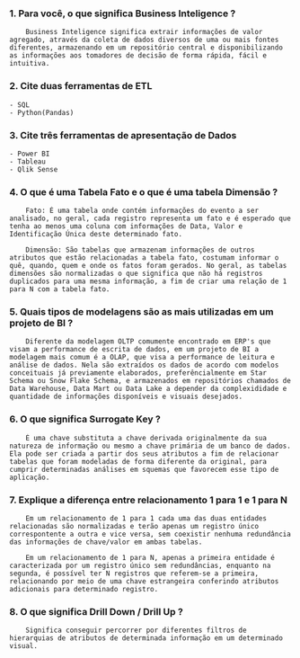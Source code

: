 ### 1. Para você, o que significa Business Inteligence ?

        Business Inteligence significa extrair informações de valor agregado, através da coleta de dados diversos de uma ou mais fontes diferentes, armazenando em um repositório central e disponibilizando as informações aos tomadores de decisão de forma rápida, fácil e intuitiva.

### 2. Cite duas ferramentas de ETL

	- SQL
	- Python(Pandas)

### 3. Cite três ferramentas de apresentação de Dados

	- Power BI
	- Tableau
	- Qlik Sense

### 4. O que é uma Tabela Fato e o que é uma tabela Dimensão ?

        Fato: É uma tabela onde contém informações do evento a ser analisado, no geral, cada registro representa um fato e é esperado que tenha ao menos uma coluna com informações de Data, Valor e Identificação Única deste determinado fato.

        Dimensão: São tabelas que armazenam informações de outros atributos que estão relacionadas a tabela fato, costumam informar o quê, quando, quem e onde os fatos foram gerados. No geral, as tabelas dimensões são normalizadas o que significa que não há registros duplicados para uma mesma informação, a fim de criar uma relação de 1 para N com a tabela fato.

### 5. Quais tipos de modelagens são as mais utilizadas em um projeto de BI ?

        Diferente da modelagem OLTP comumente encontrado em ERP's que visam a performance de escrita de dados, em um projeto de BI a modelagem mais comum é a OLAP, que visa a performance de leitura e análise de dados. Nela são extraídos os dados de acordo com modelos conceituais já previamente elaborados, preferêncialmente em Star Schema ou Snow Flake Schema, e armazenados em repositórios chamados de Data Warehouse, Data Mart ou Data Lake a depender da complexididade e quantidade de informações disponíveis e visuais desejados.

### 6. O que significa Surrogate Key ?

        É uma chave substituta a chave derivada originalmente da sua natureza de informação ou mesmo a chave primária de um banco de dados. Ela pode ser criada a partir dos seus atributos a fim de relacionar tabelas que foram modeladas de forma diferente da original, para cumprir determinadas análises em squemas que favorecem esse tipo de aplicação.

### 7. Explique a diferença entre relacionamento 1 para 1 e 1 para N

        Em um relacionamento de 1 para 1 cada uma das duas entidades relacionadas são normalizadas e terão apenas um registro único correspontente a outra e vice versa, sem coexistir nenhuma redundância das informações de chave/valor em ambas tabelas.

        Em um relacionamento de 1 para N, apenas a primeira entidade é caracterizada por um registro único sem redundâncias, enquanto na segunda, é possível ter N registros que referem-se a primeira, relacionando por meio de uma chave estrangeira conferindo atributos adicionais para determinado registro.

### 8. O que significa Drill Down / Drill Up ?

        Significa conseguir percorrer por diferentes filtros de hierarquias de atributos de determinada informação em um determinado visual.
